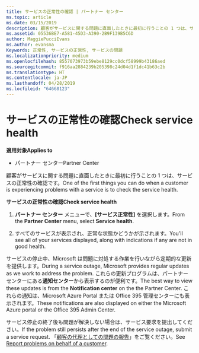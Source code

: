 ```yaml
---
title: サービスの正常性の確認 | パートナー センター
ms.topic: article
ms.date: 03/15/2019
description: 顧客がサービスに関する問題に直面したときに最初に行うことの 1 つは、サービスの正常性の確認です。
ms.assetid: 05536BE7-A581-45D3-A390-2B9F139B5C6D
author: MaggiePucciEvans
ms.author: evansma
Keywords: 正常性, サービスの正常性, サービスの問題
ms.localizationpriority: medium
ms.openlocfilehash: 8557073973b59ebe8129cc0dcf58999b43186aed
ms.sourcegitcommit: f916aa2884239b205398c24d04d1f1dc41b63c2b
ms.translationtype: HT
ms.contentlocale: ja-JP
ms.lasthandoff: 04/28/2019
ms.locfileid: "64668123"
---
```

# <a name="check-service-health"></a><span data-ttu-id="d75d0-104">サービスの正常性の確認</span><span class="sxs-lookup"><span data-stu-id="d75d0-104">Check service health</span></span>

<span data-ttu-id="d75d0-105">**適用対象**</span><span class="sxs-lookup"><span data-stu-id="d75d0-105">**Applies to**</span></span>

-  <span data-ttu-id="d75d0-106">パートナー センター</span><span class="sxs-lookup"><span data-stu-id="d75d0-106">Partner Center</span></span>

<span data-ttu-id="d75d0-107">顧客がサービスに関する問題に直面したときに最初に行うことの 1 つは、サービスの正常性の確認です。</span><span class="sxs-lookup"><span data-stu-id="d75d0-107">One of the first things you can do when a customer is experiencing problems with a service is to check the service health.</span></span>

<span data-ttu-id="d75d0-108">**サービスの正常性の確認**</span><span class="sxs-lookup"><span data-stu-id="d75d0-108">**Check service health**</span></span>

1.  <span data-ttu-id="d75d0-109">**パートナー センター** メニューで、**[サービス正常性]** を選択します。</span><span class="sxs-lookup"><span data-stu-id="d75d0-109">From the **Partner Center** menu, select **Service health**.</span></span> 

2.  <span data-ttu-id="d75d0-110">すべてのサービスが表示され、正常な状態かどうかが示されます。</span><span class="sxs-lookup"><span data-stu-id="d75d0-110">You'll see all of your services displayed, along with indications if any are not in good health.</span></span> 

<span data-ttu-id="d75d0-111">サービスの停止中、Microsoft は問題に対処する作業を行いながら定期的な更新を提供します。</span><span class="sxs-lookup"><span data-stu-id="d75d0-111">During a service outage, Microsoft provides regular updates as we work to address the problem.</span></span> <span data-ttu-id="d75d0-112">これらの更新プログラムは、パートナー センターにある**通知センター**から表示するのが便利です。</span><span class="sxs-lookup"><span data-stu-id="d75d0-112">The best way to view these updates is from the **Notification center** on the the Partner Center.</span></span> <span data-ttu-id="d75d0-113">これらの通知は、Microsoft Azure Portal または Office 395 管理センターにも表示されます。</span><span class="sxs-lookup"><span data-stu-id="d75d0-113">These notifications are also displayed on either the Microsoft Azure portal or the Office 395 Admin Center.</span></span>

<span data-ttu-id="d75d0-114">サービス停止の終了後も問題が解決しない場合は、サービス要求を提出してください。</span><span class="sxs-lookup"><span data-stu-id="d75d0-114">If the problem still persists after the end of the service outage, submit a service request.</span></span> <span data-ttu-id="d75d0-115">「[顧客の代理としての問題の報告](report-problems-on-behalf-of-a-customer.md)」をご覧ください。</span><span class="sxs-lookup"><span data-stu-id="d75d0-115">See [Report problems on behalf of a customer](report-problems-on-behalf-of-a-customer.md).</span></span>

 

 




